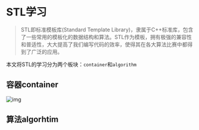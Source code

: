 # STL学习

> STL即标准模板库(Standard Template Library)，隶属于C++标准库，包含了一些常用的模板化的数据结构和算法。STL作为模板，拥有极强的兼容性和普适性，大大提高了我们编写代码的效率，使得其在各大算法比赛中都得到了广泛的应用。

本文将STL的学习分为两个板块：`container`和`algorithm`

## 容器container

![img](https://oi-wiki.org/lang/csl/images/container1.png)

## 算法algorhtim



